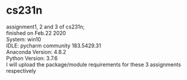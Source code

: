 # cs231n  
assignment1, 2 and 3 of cs231n;  
finished on Feb.22 2020  
System: win10   
IDLE: pycharm community 183.5429.31  
Anaconda Version: 4.8.2  
Python Version: 3.7.6  
I will upload the package/module requirements for these 3 assignments respectively  
